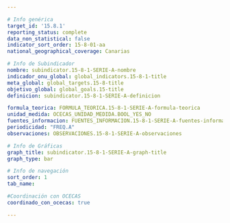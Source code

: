 ```yaml
---

# Info genérica
target_id: '15.8.1'
reporting_status: complete
data_non_statistical: false
indicator_sort_order: 15-8-01-aa
national_geographical_coverage: Canarias

# Info de Subindicador
nombre: subindicator.15-8-1-SERIE-A-nombre
indicador_onu_global: global_indicators.15-8-1-title
meta_global: global_targets.15-8-title
objetivo_global: global_goals.15-title
definicion: subindicator.15-8-1-SERIE-A-definicion

formula_teorica: FORMULA_TEORICA.15-8-1-SERIE-A-formula-teorica
unidad_medida: OCECAS_UNIDAD_MEDIDA.BOOL_YES_NO
fuentes_informacion: FUENTES_INFORMACION.15-8-1-SERIE-A-fuentes-informacion
periodicidad: "FREQ.A"
observaciones: OBSERVACIONES.15-8-1-SERIE-A-observaciones

# Info de Gráficas
graph_title: subindicator.15-8-1-SERIE-A-graph-title
graph_type: bar

# Info de navegación
sort_order: 1
tab_name:

#Coordinación con OCECAS
coordinado_con_ocecas: true

---
```


